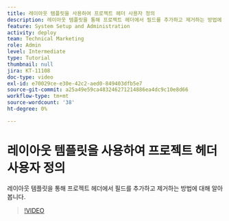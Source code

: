 ```yaml
---
title: 레이아웃 템플릿을 사용하여 프로젝트 헤더 사용자 정의
description: 레이아웃 템플릿을 통해 프로젝트 헤더에서 필드를 추가하고 제거하는 방법에 대해 알아봅니다.
feature: System Setup and Administration
activity: deploy
team: Technical Marketing
role: Admin
level: Intermediate
type: Tutorial
thumbnail: null
jira: KT-11108
doc-type: video
exl-id: e70029ce-e30e-42c2-aed0-849403dfb5e7
source-git-commit: a25a49e59ca483246271214886ea4dc9c10e8d66
workflow-type: tm+mt
source-wordcount: '38'
ht-degree: 0%

---
```


# 레이아웃 템플릿을 사용하여 프로젝트 헤더 사용자 정의

레이아웃 템플릿을 통해 프로젝트 헤더에서 필드를 추가하고 제거하는 방법에 대해 알아봅니다.

>[!VIDEO](https://video.tv.adobe.com/v/3409081)
